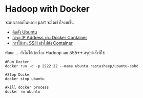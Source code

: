 # Hadoop with Docker

จะแบ่งออกเป็นหลาย part จะได้เช้าใจง่ายขึ้น
- [ติดตั้ง Ubuntu](part1.md)
- [การดู IP Address ของ Docker Container](part2.md)
- [การใช้งาน SSH เข้าไปยัง Container](part3.md)

พักยก.... ยังไม่ได้เข้าเรื่อง Hadoop เลย 555++
สรุปคำสั่งที่ใช้
``````
#Run Docker
docker run -d -p 2222:22 --name ubuntu rastasheep/ubuntu-sshd

#Stop Docker
docker stop ubuntu

#kill docker process
docker rm ubuntu
``````



